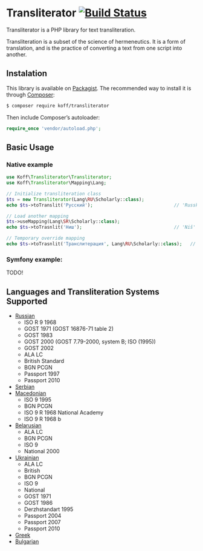 Transliterator [![Build Status](https://travis-ci.org/sadikoff/transliterator.svg)](http://travis-ci.org/sadikoff/transliterator)
==============

Transliterator is a PHP library for text transliteration.

Transliteration is a subset of the science of hermeneutics. It is a form of translation, and is the practice of converting a text from one script into another.

Instalation
-----------

This library is available on [Packagist](http://packagist.org/packages/artemiso/transliterator).
The recommended way to install it is through [Composer](http://getcomposer.org):

```bash
$ composer require koff/transliterator
```

Then include Composer’s autoloader:

```php
require_once 'vendor/autoload.php';
```

Basic Usage
-----------

### Native example

```php
use Koff\Transliterator\Transliterator;
use Koff\Transliterator\Mapping\Lang;

// Initialize transliteration class
$ts = new Transliterator(Lang\RU\Scholarly::class);
echo $ts->toTranslit('Русский');                              // 'Russkij'

// Load another mapping
$ts->useMapping(Lang\SR\Scholarly::class);
echo $ts->toTrasnlit('Ниш');                                  // 'Niš'

// Temporary override mapping
echo $ts->toTrasnlit('Транслитерация', Lang\RU\Scholarly::class);   // 'Transliteracija'
```

### Symfony example:

TODO!

Languages and Transliteration Systems Supported
-----------------------------------------------

- [Russian](http://en.wikipedia.org/wiki/Romanization_of_Russian)
    * ISO R 9 1968
    * GOST 1971 (GOST 16876-71 table 2)
    * GOST 1983
    * GOST 2000 (GOST 7.79-2000, system B; ISO (1995))
    * GOST 2002
    * ALA LC
    * British Standard
    * BGN PCGN
    * Passport 1997
    * Passport 2010
- [Serbian](http://en.wikipedia.org/wiki/Serbian_Cyrillic_alphabet)
- [Macedonian](http://en.wikipedia.org/wiki/Romanization_of_Macedonian)
    * ISO 9 1995
    * BGN PCGN
    * ISO 9 R 1968 National Academy
    * ISO 9 R 1968 b
- [Belarusian](http://en.wikipedia.org/wiki/Romanization_of_Belarusian)
    * ALA LC
    * BGN PCGN
    * ISO 9
    * National 2000
- [Ukrainian](http://en.wikipedia.org/wiki/Romanization_of_Ukrainian)
    * ALA LC
    * British
    * BGN PCGN
    * ISO 9
    * National
    * GOST 1971
    * GOST 1986
    * Derzhstandart 1995
    * Passport 2004
    * Passport 2007
    * Passport 2010
- [Greek](http://en.wikipedia.org/wiki/Romanization_of_Greek)
- [Bulgarian](http://en.wikipedia.org/wiki/Romanization_of_Bulgarian)
